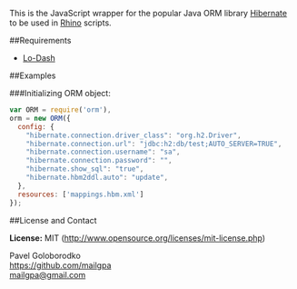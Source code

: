 This is the JavaScript wrapper for the popular Java ORM library [Hibernate](http://hibernate.org/) to be used in [Rhino](https://developer.mozilla.org/en-US/docs/Rhino) scripts.

##Requirements

* [Lo-Dash](http://lodash.com/)

##Examples

###Initializing ORM object:

```javascript
var ORM = require('orm'),
orm = new ORM({
  config: {
    "hibernate.connection.driver_class": "org.h2.Driver",
    "hibernate.connection.url": "jdbc:h2:db/test;AUTO_SERVER=TRUE",
    "hibernate.connection.username": "sa",
    "hibernate.connection.password": "",
    "hibernate.show_sql": "true",
    "hibernate.hbm2ddl.auto": "update",
  },
  resources: ['mappings.hbm.xml']
});
```

##License and Contact

**License:** MIT (http://www.opensource.org/licenses/mit-license.php)

Pavel Goloborodko<br>
https://github.com/mailgpa<br>
mailgpa@gmail.com